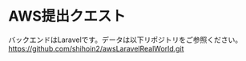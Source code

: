 # AWS提出クエスト
バックエンドはLaravelです。データは以下リポジトリをご参照ください。
https://github.com/shihoin2/awsLaravelRealWorld.git
